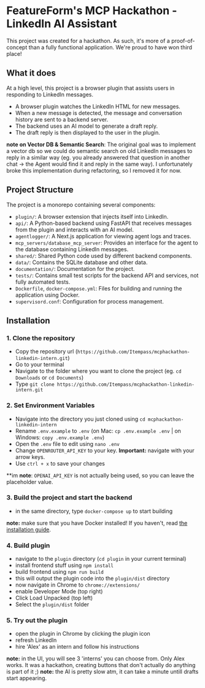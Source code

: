 # FeatureForm's MCP Hackathon - LinkedIn AI Assistant

This project was created for a hackathon. As such, it's more of a proof-of-concept than a fully functional application. We're proud to have won third place!

## What it does

At a high level, this project is a browser plugin that assists users in responding to LinkedIn messages.

- A browser plugin watches the LinkedIn HTML for new messages.
- When a new message is detected, the message and conversation history are sent to a backend server.
- The backend uses an AI model to generate a draft reply.
- The draft reply is then displayed to the user in the plugin.

**note on Vector DB & Semantic Search**: The original goal was to implement a vector db so we could do semantic search on old LinkedIn messages to reply in a similar way (eg. you already answered that question in another chat -> the Agent would find it and reply in the same way). I unfortunately broke this implementation during refactoring, so I removed it for now.

## Project Structure

The project is a monorepo containing several components:

- `plugin/`: A browser extension that injects itself into LinkedIn.
- `api/`: A Python-based backend using FastAPI that receives messages from the plugin and interacts with an AI model.
- `agentlogger/`: A Next.js application for viewing agent logs and traces.
- `mcp_servers/database_mcp_server`: Provides an interface for the agent to the database containing LinkedIn messages.
- `shared/`: Shared Python code used by different backend components.
- `data/`: Contains the SQLite database and other data.
- `documentation/`: Documentation for the project.
- `tests/`: Contains small test scripts for the backend API and services, not fully automated tests.
- `Dockerfile`, `docker-compose.yml`: Files for building and running the application using Docker.
- `supervisord.conf`: Configuration for process management.

## Installation

### 1. Clone the repository
- Copy the repository url (`https://github.com/Itempass/mcphackathon-linkedin-intern.git`)
- Go to your terminal
- Navigate to the folder where you want to clone the project (eg. `cd Downloads` or `cd Documents`)
- Type `git clone https://github.com/Itempass/mcphackathon-linkedin-intern.git`

### 2. Set Environment Variables
- Navigate into the directory you just cloned using `cd mcphackathon-linkedin-intern`
- Rename `.env.example` to `.env` (on Mac: `cp .env.example .env` | on Windows: `copy .env.example .env`)
- Open the `.env` file to edit using `nano .env`
- Change `OPENROUTER_API_KEY` to your key. **Important:** navigate with your arrow keys.
- Use `ctrl + x` to save your changes

**im
**note**: `OPENAI_API_KEY` is not actually being used, so you can leave the placeholder value.

### 3. Build the project and start the backend
- in the same directory, type `docker-compose up` to start building

**note:** make sure that you have Docker installed! If you haven't, read [the installation guide](https://docs.docker.com/engine/install/).


### 4. Build plugin
- navigate to the `plugin` directory (`cd plugin` in your current terminal)
- install frontend stuff using `npm install`
- build frontend using `npm run build`
- this will output the plugin code into the `plugin/dist` directory
- now navigate in Chrome to `chrome://extensions/`
- enable Developer Mode (top right)
- Click Load Unpacked (top left)
- Select the `plugin/dist` folder

### 5. Try out the plugin
- open the plugin in Chrome by clicking the plugin icon
- refresh LinkedIn
- hire 'Alex' as an intern and follow his instructions

**note:** in the UI, you will see 3 'interns' you can choose from. Only Alex works. It was a hackathon, creating buttons that don't actually do anything is part of it ;) 
**note:** the AI is pretty slow atm, it can take a minute untill drafts start appearing.